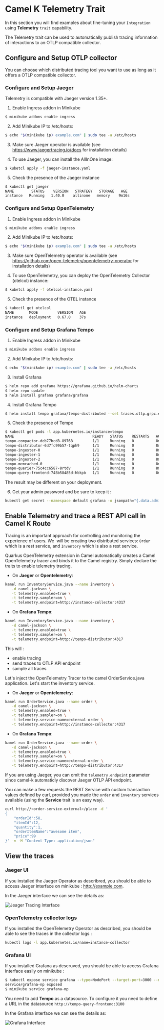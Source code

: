 # Camel K Telemetry Trait

In this section you will find examples about fine-tuning your `Integration` using **Telemetry** `trait` capability.

The Telemetry trait can be used to automatically publish tracing information of interactions to an OTLP compatible collector.

## Configure and Setup OTLP collector

You can choose which distributed tracing tool you want to use as long as it offers a OTLP compatible collector.

### Configure and Setup Jaeger

Telemetry is compatible with Jaeger version 1.35+.

1. Enable Ingress addon in Minikube 

```sh
$ minikube addons enable ingress
```

2. Add Minikube IP to /etc/hosts:

```sh
$ echo "$(minikube ip) example.com" | sudo tee -a /etc/hosts
```

3. Make sure Jaeger operator is available (see https://www.jaegertracing.io/docs for installation details)

4. To use Jaeger, you can install the AllInOne image:

```sh
$ kubetcl apply -f jaeger-instance.yaml
```

5. Check the presence of the Jaeger instance

```sh
$ kubectl get jaeger
NAME        STATUS    VERSION   STRATEGY   STORAGE   AGE
instance   Running   1.40.0    allinone   memory    9m16s
```

### Configure and Setup OpenTelemetry

1. Enable Ingress addon in Minikube 

```sh
$ minikube addons enable ingress
```

2. Add Minikube IP to /etc/hosts:

```sh
$ echo "$(minikube ip) example.com" | sudo tee -a /etc/hosts
```

3. Make sure OpenTelemetry operator is available (see https://github.com/open-telemetry/opentelemetry-operator for installation details)

4. To use OpenTelemetry, you can deploy the OpenTelemetry Collector (otelcol) instance:

```sh
$ kubetcl apply -f otelcol-instance.yaml
```

5. Check the presence of the OTEL instance

```sh
$ kubectl get otelcol
NAME       MODE         VERSION   AGE
instance   deployment   0.67.0    37s
```

### Configure and Setup Grafana Tempo

1. Enable Ingress addon in Minikube 

```sh
$ minikube addons enable ingress
```

2. Add Minikube IP to /etc/hosts:

```sh
$ echo "$(minikube ip) example.com" | sudo tee -a /etc/hosts
```

3. Install Grafana

```sh
$ helm repo add grafana https://grafana.github.io/helm-charts
$ helm repo update
$ helm install grafana grafana/grafana
```

4. Install Grafana Tempo

```sh
$ helm install tempo grafana/tempo-distributed --set traces.otlp.grpc.enabled=true --set search.enabled=true --set traces.otlp.http.enabled=true
```

5. Check the presence of Tempo

```sh
$ kubectl get pods -l app.kubernetes.io/instance=tempo
NAME                                    READY   STATUS    RESTARTS   AGE
tempo-compactor-dcb77bcd8-89768         1/1     Running   0          8m48s
tempo-distributor-6d7fc99b57-tqph9      1/1     Running   0          8m48s
tempo-ingester-0                        1/1     Running   0          8m48s
tempo-ingester-1                        1/1     Running   0          8m48s
tempo-ingester-2                        1/1     Running   0          8m48s
tempo-memcached-0                       1/1     Running   0          8m48s
tempo-querier-75c4cc6587-8rtdv          1/1     Running   0          8m48s
tempo-query-frontend-748b58485d-hbkpb   1/1     Running   0          8m48s
```

The result may be different on your deployment.

6. Get your admin password and be sure to keep it :
```sh
kubectl get secret --namespace default grafana -o jsonpath="{.data.admin-password}" | base64 --decode ; echo
```

## Enable Telemetry and trace a REST API call in Camel K Route 

Tracing is an important approach for controlling and monitoring the experience of users. We  will be creating two distributed services: `Order` which is a rest service, and `Inventory` which is also a rest service.

Quarkus OpenTelemetry extension in Camel automatically creates a Camel OpenTelemetry tracer and binds it to the Camel registry. Simply declare the traits to enable telemetry tracing. 

* On **Jaeger** or **Opentelemetry**:

```sh
kamel run InventoryService.java --name inventory \
   -d camel-jackson \
   -t telemetry.enabled=true \
   -t telemetry.sampler=on \
   -t telemetry.endpoint=http://instance-collector:4317
```

* On **Grafana Tempo**:

```sh
kamel run InventoryService.java --name inventory \
   -d camel-jackson \
   -t telemetry.enabled=true \
   -t telemetry.sampler=on \
   -t telemetry.endpoint=http://tempo-distributor:4317
```

This will :
* enable tracing  
* send traces to OTLP API endpoint
* sample all traces


Let's inject the OpenTelemetry Tracer to the camel OrderService.java application. Let's start the inventory service. 


* On **Jaeger** or **Opentelemetry**:

```sh
kamel run OrderService.java --name order \
   -d camel-jackson \
   -t telemetry.enabled=true \
   -t telemetry.sampler=on \
   -t telemetry.service-name=external-order \
   -t telemetry.endpoint=http://instance-collector:4317
```

* On **Grafana Tempo**:

```sh
kamel run OrderService.java --name order \
   -d camel-jackson \
   -t telemetry.enabled=true \
   -t telemetry.sampler=on \
   -t telemetry.service-name=external-order \
   -t telemetry.endpoint=http://tempo-distributor:4317
```


If you are using Jaeger, you can omit the `telemetry.endpoint` parameter since camel-k automaticly discover Jaeger OTLP API endpoint.


You can make a few requests the REST Service with custom transaction values defined by curl, provided you made the `order` and `inventory` services available (using the **Service** trait is an easy way).

```sh
curl http://<order-service-external>/place -d '
{
    "orderId":58, 
    "itemId":12, 
    "quantity":1, 
    "orderItemName":"awesome item",
    "price":99
}' -v -H "Content-Type: application/json"
```

## View the traces

### Jaeger UI 

If you installed the Jaeger Operator as describred, you should be able to access Jaeger interface on minikube : http://example.com.

In the Jaeger interface we can see the details as:

![Jeager Tracing Interface](interface/jaegerInterface.png)

### OpenTelemetry collector logs

If you installed the OpenTelemetry Operator as described, you should be able to see the traces in the collector logs :

```sh
kubectl logs -l app.kubernetes.io/name=instance-collector
```

### Grafana UI 

If you installed Grafana as descruved, you should be able to access Grafana interface easily on minikube :

```sh
$ kubectl expose service grafana --type=NodePort --target-port=3000 --name=grafana-np
service/grafana-np exposed
$ minikube service grafana-np
```

You need to add **Tempo** as a datasource. To configure it you need to define a URL in the datasource `http://tempo-query-frontend:3100`

In the Grafana interface we can see the details as:

![Grafana Interface](interface/grafanaInterface.png)